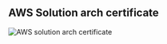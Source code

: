 ## AWS Solution arch certificate   

![ AWS solution arch certificate]([https://github.com/cloudwith-ajith/5307818_Ajithkumar/blob/main/Week4-Cprogram/Certificate/e3352df0-9b5e-45c1-92f9-837bf22d5d50.png](https://github.com/cloudwith-ajith/AWS-certifications/blob/main/AWS%20Certified%20Solutions%20Architect%20-%20Associate%20certificate.pdf))

  




